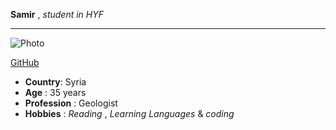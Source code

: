 **Samir** , _student in HYF_

---

![Photo](https://avatars1.githubusercontent.com/u/67711948?s=460&u=e08367ea779afa28c14cc5ecc636f6c6133df45a&v=4 "Samir")

[GitHub](https://github.com/samirm00 "Samir, GitHub")

- **Country**: Syria
- **Age** : 35 years
- **Profession** : Geologist
- **Hobbies** : _Reading_ , _Learning Languages_ & _coding_
